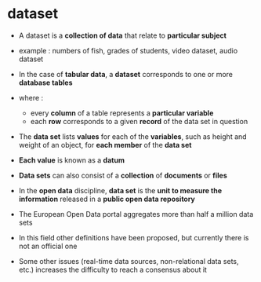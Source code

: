 # dataset
- A dataset is a __collection of data__ that relate to __particular subject__
- example : numbers of fish, grades of students, video dataset, audio dataset
- In the case of __tabular data__, a __dataset__ corresponds to one or more __database tables__
- where : 
    - every __column__ of a table represents a __particular variable__
    - each __row__ corresponds to a given __record__ of the data set in question
- The __data set__ lists __values__ for each of the __variables__, such as height and weight of an object, for __each member__ of the __data set__
- __Each value__ is known as a __datum__
- __Data sets__ can also consist of a __collection__ of __documents__ or __files__

- In the __open data__ discipline, __data set__ is the __unit to measure the information__ released in a __public open data repository__
- The European Open Data portal aggregates more than half a million data sets
- In this field other definitions have been proposed, but currently there is not an official one
- Some other issues (real-time data sources, non-relational data sets, etc.) increases the difficulty to reach a consensus about it 
